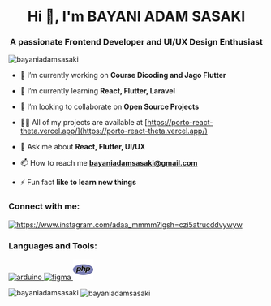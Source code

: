 <h1 align="center">Hi 👋, I'm BAYANI ADAM SASAKI</h1>
<h3 align="center">A passionate Frontend Developer and UI/UX Design Enthusiast</h3>

<p align="left"> <img src="https://komarev.com/ghpvc/?username=bayaniadamsasaki&label=Profile%20views&color=0e75b6&style=flat" alt="bayaniadamsasaki" /> </p>

- 🔭 I’m currently working on **Course Dicoding and Jago Flutter**

- 🌱 I’m currently learning **React, Flutter, Laravel**

- 👯 I’m looking to collaborate on **Open Source Projects**

- 👨‍💻 All of my projects are available at [https://porto-react-theta.vercel.app/](https://porto-react-theta.vercel.app/)

- 💬 Ask me about **React, Flutter, UI/UX**

- 📫 How to reach me **bayaniadamsasaki@gmail.com**

- ⚡ Fun fact **like to learn new things**

<h3 align="left">Connect with me:</h3>
<p align="left">
<a href="https://instagram.com/https://www.instagram.com/adaa_mmmm?igsh=czi5atrucddvywyw" target="blank"><img align="center" src="https://raw.githubusercontent.com/rahuldkjain/github-profile-readme-generator/master/src/images/icons/Social/instagram.svg" alt="https://www.instagram.com/adaa_mmmm?igsh=czi5atrucddvywyw" height="30" width="40" /></a>
</p>

<h3 align="left">Languages and Tools:</h3>
<p align="left"> <a href="https://www.arduino.cc/" target="_blank" rel="noreferrer"> <img src="https://cdn.worldvectorlogo.com/logos/arduino-1.svg" alt="arduino" width="40" height="40"/> </a> <a href="https://www.figma.com/" target="_blank" rel="noreferrer"> <img src="https://www.vectorlogo.zone/logos/figma/figma-icon.svg" alt="figma" width="40" height="40"/> </a> <a href="https://www.php.net" target="_blank" rel="noreferrer"> <img src="https://raw.githubusercontent.com/devicons/devicon/master/icons/php/php-original.svg" alt="php" width="40" height="40"/> </a> </p>

<p><img align="left" src="https://github-readme-stats.vercel.app/api/top-langs?username=bayaniadamsasaki&show_icons=true&locale=en&layout=compact" alt="bayaniadamsasaki" /></p>

<p>&nbsp;<img align="center" src="https://github-readme-stats.vercel.app/api?username=bayaniadamsasaki&show_icons=true&locale=en" alt="bayaniadamsasaki" /></p>
